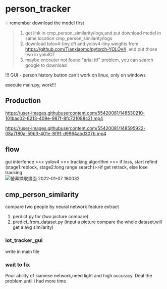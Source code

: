 # person_tracker
:bulb: remember download the model first
> 1. get link in cmp_person_similarity/logs,and put download model in same location cmp_person_similarity/logs   
> 2. download tolov4-tiny.cft and yolov4-tiny.weights from https://github.com/Tianxiaomo/pytorch-YOLOv4 ,and put those two in yoloIOT  
> 3. maybe encouter not found "arial.ttf" problem, you can search google to download  

!!! GUI - person history button can't work on linux, only on windows    

execute main.py, work!!!  
## Production
<p align="center">
  
https://user-images.githubusercontent.com/55420081/148530210-101bac02-8213-409e-987f-8fc721088c21.mp4 
  
</p>  
<p align="center">
  


https://user-images.githubusercontent.com/55420081/148595922-08a7f80a-59b3-401e-8f91-d9964abd307b.mp4


  
</p>  

## flow
gui interfence >>> yolov4 >>> tracking algorithm >>> if loss, start refind (stage1:reblock, stage2:long range search)>>if get retrack, else lose tracking  
![螢幕擷取畫面 2022-01-07 180032](https://user-images.githubusercontent.com/55420081/148527232-ce3b96b6-ad4c-41b5-ac94-307d6ec07968.png)  


## cmp_person_similarity  
compare two people by neural network feature extract  
1. perdict.py for (two picture compare)  
2. predict_from_dataset.py (input a picture compare the whole dataset,will get a avg similarity)  

### iot_tracker_gui
write in main file

### wait to fix  
Poor ability of siamese network,need light and high accuracy. Deal the problem until i had more time 
